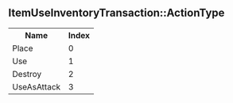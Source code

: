 ## ItemUseInventoryTransaction::ActionType

<table><tr><th>Name</th><th>Index</th>
<tr>
<td>Place</td>
<td>0</td>
</tr>
<tr>
<td>Use</td>
<td>1</td>
</tr>
<tr>
<td>Destroy</td>
<td>2</td>
</tr>
<tr>
<td>UseAsAttack</td>
<td>3</td>
</tr>
</table>